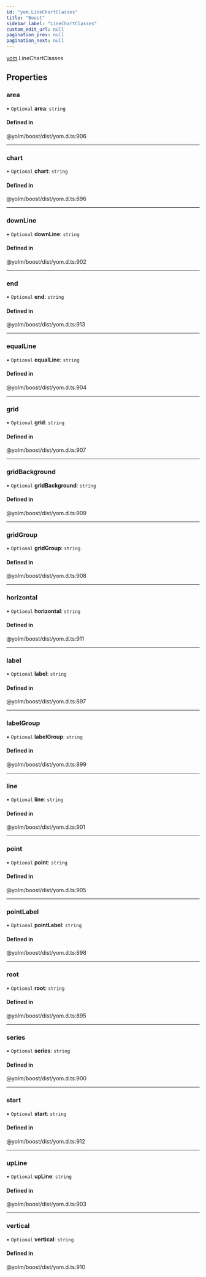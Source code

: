 ```yaml
---
id: "yom.LineChartClasses"
title: "Boost"
sidebar_label: "LineChartClasses"
custom_edit_url: null
pagination_prev: null
pagination_next: null
---
```


[yom](../namespaces/yom.md).LineChartClasses

## Properties

### area

• `Optional` **area**: `string`

#### Defined in

@yolm/boost/dist/yom.d.ts:906

___

### chart

• `Optional` **chart**: `string`

#### Defined in

@yolm/boost/dist/yom.d.ts:896

___

### downLine

• `Optional` **downLine**: `string`

#### Defined in

@yolm/boost/dist/yom.d.ts:902

___

### end

• `Optional` **end**: `string`

#### Defined in

@yolm/boost/dist/yom.d.ts:913

___

### equalLine

• `Optional` **equalLine**: `string`

#### Defined in

@yolm/boost/dist/yom.d.ts:904

___

### grid

• `Optional` **grid**: `string`

#### Defined in

@yolm/boost/dist/yom.d.ts:907

___

### gridBackground

• `Optional` **gridBackground**: `string`

#### Defined in

@yolm/boost/dist/yom.d.ts:909

___

### gridGroup

• `Optional` **gridGroup**: `string`

#### Defined in

@yolm/boost/dist/yom.d.ts:908

___

### horizontal

• `Optional` **horizontal**: `string`

#### Defined in

@yolm/boost/dist/yom.d.ts:911

___

### label

• `Optional` **label**: `string`

#### Defined in

@yolm/boost/dist/yom.d.ts:897

___

### labelGroup

• `Optional` **labelGroup**: `string`

#### Defined in

@yolm/boost/dist/yom.d.ts:899

___

### line

• `Optional` **line**: `string`

#### Defined in

@yolm/boost/dist/yom.d.ts:901

___

### point

• `Optional` **point**: `string`

#### Defined in

@yolm/boost/dist/yom.d.ts:905

___

### pointLabel

• `Optional` **pointLabel**: `string`

#### Defined in

@yolm/boost/dist/yom.d.ts:898

___

### root

• `Optional` **root**: `string`

#### Defined in

@yolm/boost/dist/yom.d.ts:895

___

### series

• `Optional` **series**: `string`

#### Defined in

@yolm/boost/dist/yom.d.ts:900

___

### start

• `Optional` **start**: `string`

#### Defined in

@yolm/boost/dist/yom.d.ts:912

___

### upLine

• `Optional` **upLine**: `string`

#### Defined in

@yolm/boost/dist/yom.d.ts:903

___

### vertical

• `Optional` **vertical**: `string`

#### Defined in

@yolm/boost/dist/yom.d.ts:910
